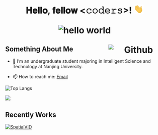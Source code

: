 <h1 align="center">𝐇𝐞𝐥𝐥𝐨, 𝐟𝐞𝐥𝐥𝐨𝐰 <𝚌𝚘𝚍𝚎𝚛𝚜></𝚌𝚘𝚍𝚎𝚛𝚜>! <img src="https://raw.githubusercontent.com/ABSphreak/ABSphreak/master/gifs/Hi.gif" width="30px" alt="">
<br>

![hello world](https://github.com/hayat-tamboli/hayat-tamboli/raw/master/hello-world.png)

<img width="35%" align="right" alt="Github" src="https://user-images.githubusercontent.com/48678280/88862734-4903af80-d201-11ea-968b-9c939d88a37c.gif" />

## Something About Me

- 🔭 I’m an undergraduate student majoring in Intelligent Science and Technology at Nanjing University.
<!-- - 📚 I’m currently learning 3D Vision tutored by my professor. -->
- 📫 How to reach me: [Email](mailto:felixyuan2003@outlook.com)
<!-- - 👯 I’m looking for a software development internship. -->

![Top Langs](https://github-readme-stats.vercel.app/api/top-langs/?username=FelixYuan-YF&layout=compact)

![](https://github-readme-stats.vercel.app/api?username=FelixYuan-YF&show_icons=true&count_private=true&hide_rank=true&include_all_commits=true&cache_seconds=14400)

## Recently Works
[![SpatialVID](https://github-readme-stats.vercel.app/api/pin/?username=NJU-3DV&repo=SpatialVID&cache_seconds=14400)]([https://github.com/anuraghazra/github-readme-stats](https://github.com/NJU-3DV/spatialVID))
